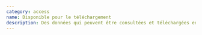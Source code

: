 ```yaml
---
category: access
name: Disponible pour le téléchargement
description: Des données qui peuvent être consultées et téléchargées en ligne.
---
```

